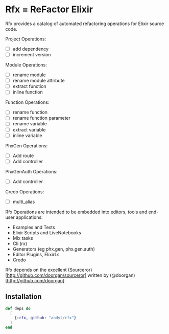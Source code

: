 # Rfx = ReFactor Elixir

Rfx provides a catalog of automated refactoring operations for Elixir source
code.  

Project Operations:

- [ ] add dependency
- [ ] increment version

Module Operations:

- [ ] rename module
- [ ] rename module attribute
- [ ] extract function
- [ ] inline function

Function Operations:

- [ ] rename function
- [ ] rename function parameter
- [ ] rename variable
- [ ] extract variable
- [ ] inline variable

PhxGen Operations:

- [ ] Add route
- [ ] Add controller

PhxGenAuth Operations:

- [ ] Add controller

Credo Operations:

- [ ] multi_alias

Rfx Operations are intended to be embedded into editors, tools and end-user
applications:

- Examples and Tests
- Elixir Scripts and LiveNotebooks
- Mix tasks
- Cli (rx)
- Generators (eg phx.gen, phx.gen.auth)
- Editor Plugins, ElixirLs
- Credo

Rfx depends on the excellent (Sourceror)[http://github.com/doorgan/sourceror]
written by (@doorgan)[http://github.com/doorgan].

## Installation

```elixir
def deps do
  [
    {:rfx, github: "andyl/rfx"}
  ]
end
```
